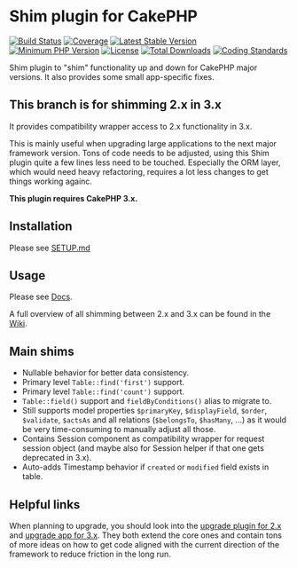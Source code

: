 # Shim plugin for CakePHP
[![Build Status](https://api.travis-ci.org/dereuromark/cakephp-shim.svg?branch=master)](https://travis-ci.org/dereuromark/cakephp-shim)
[![Coverage](https://codecov.io/gh/dereuromark/cakephp-shim/branch/master/graph/badge.svg)](https://codecov.io/gh/dereuromark/cakephp-shim)
[![Latest Stable Version](https://poser.pugx.org/dereuromark/cakephp-shim/v/stable.svg)](https://packagist.org/packages/dereuromark/cakephp-shim)
[![Minimum PHP Version](http://img.shields.io/badge/php-%3E%3D%205.6-8892BF.svg)](https://php.net/)
[![License](https://poser.pugx.org/dereuromark/cakephp-shim/license.svg)](https://packagist.org/packages/dereuromark/cakephp-shim)
[![Total Downloads](https://poser.pugx.org/dereuromark/cakephp-shim/d/total.svg)](https://packagist.org/packages/dereuromark/cakephp-shim)
[![Coding Standards](https://img.shields.io/badge/cs-PSR--2--R-yellow.svg)](https://github.com/php-fig-rectified/fig-rectified-standards)

Shim plugin to "shim" functionality up and down for CakePHP major versions.
It also provides some small app-specific fixes.

## This branch is for shimming 2.x in 3.x
It provides compatibility wrapper access to 2.x functionality in 3.x.

This is mainly useful when upgrading large applications to the next major framework version.
Tons of code needs to be adjusted, using this Shim plugin quite a few lines less need to be touched.
Especially the ORM layer, which would need heavy refactoring, requires a lot less changes to get things working againc.

**This plugin requires CakePHP 3.x.**

## Installation
Please see [SETUP.md](docs/SETUP.md)

## Usage
Please see [Docs](docs).

A full overview of all shimming between 2.x and 3.x can be found in the [Wiki](https://github.com/dereuromark/cakephp-shim/wiki).

## Main shims
- Nullable behavior for better data consistency.
- Primary level `Table::find('first')` support.
- Primary level `Table::find('count')` support.
- `Table::field()` support and `fieldByConditions()` alias to migrate to.
- Still supports model properties `$primaryKey`, `$displayField`, `$order`, `$validate`, `$actsAs` and all
relations (`$belongsTo`, `$hasMany`, ...) as it would be very time-consuming to
manually adjust all those.
- Contains Session component as compatibility wrapper for request session object (and maybe also for Session helper if that one gets deprecated in 3.x).
- Auto-adds Timestamp behavior if `created` or `modified` field exists in table.

## Helpful links
When planning to upgrade, you should look into the [upgrade plugin for 2.x](https://github.com/dereuromark/cakephp-upgrade) and [upgrade app for 3.x](https://github.com/dereuromark/upgrade). They both extend the core ones and contain tons of more ideas on how to get code aligned with the current direction of the framework to reduce friction in the long run.
